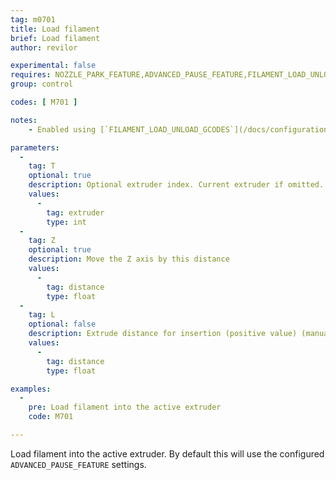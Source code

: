 ```yaml
---
tag: m0701
title: Load filament
brief: Load filament
author: revilor

experimental: false
requires: NOZZLE_PARK_FEATURE,ADVANCED_PAUSE_FEATURE,FILAMENT_LOAD_UNLOAD_GCODES
group: control

codes: [ M701 ]

notes: 
    - Enabled using [`FILAMENT_LOAD_UNLOAD_GCODES`](/docs/configuration/configuration.html#advanced-pause)

parameters:
  -
    tag: T
    optional: true
    description: Optional extruder index. Current extruder if omitted.
    values:
      -
        tag: extruder
        type: int
  -
    tag: Z
    optional: true
    description: Move the Z axis by this distance
    values:
      -
        tag: distance
        type: float
  -
    tag: L
    optional: false
    description: Extrude distance for insertion (positive value) (manual reload)
    values:
      -
        tag: distance
        type: float

examples:
  -
    pre: Load filament into the active extruder
    code: M701

---
```


Load filament into the active extruder. By default this will use the configured `ADVANCED_PAUSE_FEATURE` settings.
